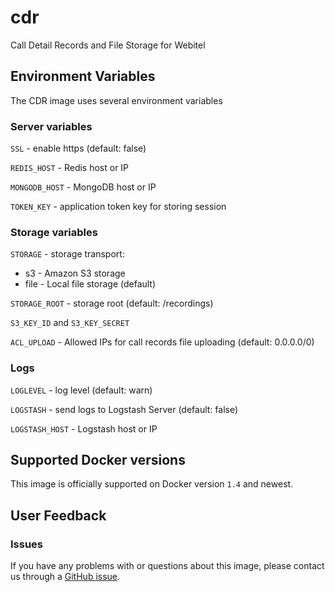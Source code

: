 cdr
===

Call Detail Records and File Storage for Webitel


## Environment Variables

The CDR image uses several environment variables

### Server variables

`SSL` - enable https (default: false)

`REDIS_HOST` - Redis host or IP

`MONGODB_HOST` - MongoDB host or IP

`TOKEN_KEY` - application token key for storing session

### Storage variables

`STORAGE` - storage transport:

- s3 - Amazon S3 storage
- file - Local file storage (default)

`STORAGE_ROOT` - storage root (default: /recordings)

`S3_KEY_ID` and `S3_KEY_SECRET`

`ACL_UPLOAD` - Allowed IPs for call records file uploading (default: 0.0.0.0/0)

### Logs

`LOGLEVEL` - log level (default: warn)

`LOGSTASH` - send logs to Logstash Server (default: false)

`LOGSTASH_HOST` - Logstash host or IP


## Supported Docker versions

This image is officially supported on Docker version `1.4` and newest.

## User Feedback

### Issues
If you have any problems with or questions about this image, please contact us through a [GitHub issue](https://github.com/webitel/cdr/issues).
